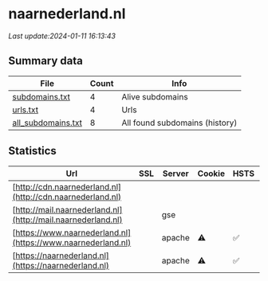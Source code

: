 # naarnederland.nl
*Last update:2024-01-11 16:13:43*
## Summary data
| File       | Count | Info |
|------------|-------|------|
|[subdomains.txt](/data/naarnederland/subdomains.txt)|4|Alive subdomains|
|[urls.txt](/data/naarnederland/urls.txt)|4|Urls|
|[all_subdomains.txt](/data/naarnederland/all_subdomains.txt)|8|All found subdomains (history)|
## Statistics
| Url | SSL | Server | Cookie | HSTS | CSP | XFO | XXP | RP | Tech |
|------------|-------|------|------|------|------|------|------|------|------|
|[http://cdn.naarnederland.nl](http://cdn.naarnederland.nl)| | | | | | | |:white_check_mark: ||
|[http://mail.naarnederland.nl](http://mail.naarnederland.nl)| |gse| | |:warning: |:white_check_mark: |:white_check_mark: |:white_check_mark: ||
|[https://www.naarnederland.nl](https://www.naarnederland.nl)| |apache|:warning: |:white_check_mark: | | | | |:white_check_mark: |Apache HTTP Server H...|
|[https://naarnederland.nl](https://naarnederland.nl)| |apache|:warning: |:white_check_mark: | | | | |:white_check_mark: |Apache HTTP Server H...|